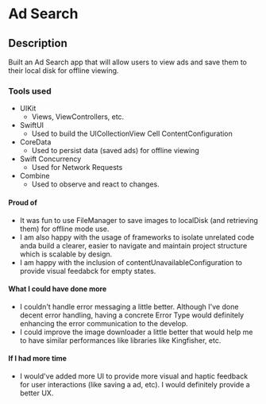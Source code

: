 # Ad Search

## Description

Built an Ad Search app that will allow users to view ads and save them to their local disk for offline viewing.
### Tools used
* UIKit
    * Views, ViewControllers, etc.
* SwiftUI
    * Used to build the UICollectionView Cell ContentConfiguration
* CoreData
    * Used to persist data (saved ads) for offline viewing
* Swift Concurrency
    * Used for Network Requests
* Combine
    * Used to observe and react to changes.

#### Proud of
* It was fun to use FileManager to save images to localDisk (and retrieving them) for offline mode use. 
* I am also happy with the usage of frameworks to isolate unrelated code anda build a clearer, easier to navigate and maintain project structure which is scalable by design.
* I am happy with the inclusion of contentUnavailableConfiguration to provide visual feedabck for empty states. 

#### What I could have done more
* I couldn't handle error messaging a little better. Although I've done decent error handling, having a concrete Error Type would definitely enhancing the error communication to the develop.
* I could improve the image downloader a little better that would help me to have similar performances like libraries like Kingfisher, etc.

#### If I had more time
* I would've added more UI to provide more visual and haptic feedback for user interactions (like saving a ad, etc). I would definitely provide a better UX.

